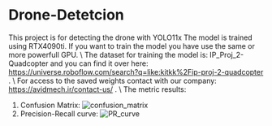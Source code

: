 # Drone-Detetcion
This project is for detecting the drone with YOLO11x
The model is trained using RTX4090ti. If you want to train the model you have use the same or more powerfull GPU.
\\
The dataset for training the model is: IP_Proj_2-Quadcopter and you can find it over here: https://universe.roboflow.com/search?q=like:kitkk%2Fip-proj-2-quadcopter .
\\
For access to the saved weights contact with our company: https://avidmech.ir/contact-us/ .
\\
The metric results:
1. Confusion Matrix:
   ![confusion_matrix](https://github.com/user-attachments/assets/3f60f9cc-3f09-41db-9fba-a617bca1a9cc)
2. Precision-Recall curve:
   ![PR_curve](https://github.com/user-attachments/assets/d887120f-60d6-4a44-a78b-1550fed4c7f6)
